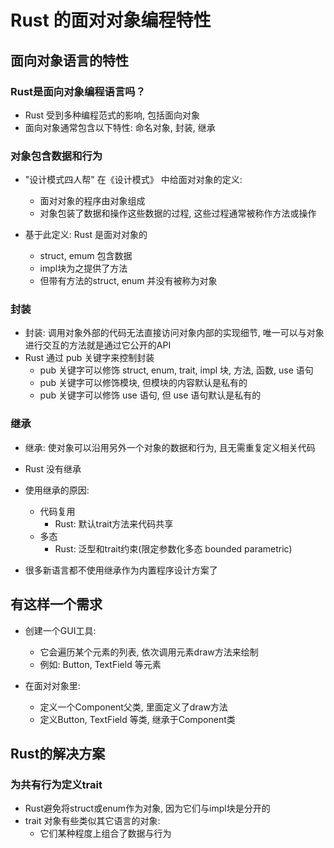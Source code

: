 # Rust 的面对对象编程特性
## 面向对象语言的特性
### Rust是面向对象编程语言吗？
* Rust 受到多种编程范式的影响, 包括面向对象
* 面向对象通常包含以下特性: 命名对象, 封装, 继承

### 对象包含数据和行为
* "设计模式四人帮" 在《设计模式》 中给面对对象的定义:
    * 面对对象的程序由对象组成
    * 对象包装了数据和操作这些数据的过程, 这些过程通常被称作方法或操作

* 基于此定义: Rust 是面对对象的
    * struct, emum 包含数据
    * impl块为之提供了方法
    * 但带有方法的struct, enum 并没有被称为对象

### 封装
* 封装: 调用对象外部的代码无法直接访问对象内部的实现细节, 唯一可以与对象进行交互的方法就是通过它公开的API
* Rust 通过 pub 关键字来控制封装
    * pub 关键字可以修饰 struct, enum, trait, impl 块, 方法, 函数, use 语句
    * pub 关键字可以修饰模块, 但模块的内容默认是私有的
    * pub 关键字可以修饰 use 语句, 但 use 语句默认是私有的

### 继承
* 继承: 使对象可以沿用另外一个对象的数据和行为, 且无需重复定义相关代码
* Rust 没有继承
* 使用继承的原因: 
    * 代码复用
        * Rust: 默认trait方法来代码共享
    * 多态
        * Rust: 泛型和trait约束(限定参数化多态 bounded parametric)
    
* 很多新语言都不使用继承作为内置程序设计方案了

## 有这样一个需求
* 创建一个GUI工具:
    * 它会遍历某个元素的列表, 依次调用元素draw方法来绘制
    * 例如: Button, TextField  等元素

* 在面对对象里: 
    * 定义一个Component父类, 里面定义了draw方法
    * 定义Button, TextField 等类, 继承于Component类

## Rust的解决方案
### 为共有行为定义trait
* Rust避免将struct或enum作为对象, 因为它们与impl块是分开的
* trait 对象有些类似其它语言的对象:
    * 它们某种程度上组合了数据与行为

